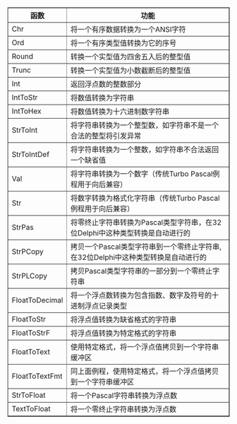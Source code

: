 


<table border="1" cellpadding="2" style="border-collapse: collapse;">
	<tbody>
		<tr>
			<th>函数</th>
			<th>功能</th>
		</tr>
		<tr>
			<td>Chr</td>
			<td>将一个有序数据转换为一个ANSI字符</td>
		</tr>
		<tr>
			<td>Ord</td>
			<td>将一个有序类型值转换为它的序号</td>
		</tr>
		<tr>
			<td>Round</td>
			<td>转换一个实型值为四舍五入后的整型值</td>
		</tr>
		<tr>
			<td>Trunc</td>
			<td>转换一个实型值为小数截断后的整型值</td>
		</tr>
		<tr>
			<td>Int</td>
			<td>返回浮点数的整数部分</td>
		</tr>
		<tr>
			<td>IntToStr</td>
			<td>将数值转换为字符串</td>
		</tr>
		<tr>
			<td>IntToHex</td>
			<td>将数值转换为十六进制数字符串</td>
		</tr>
		<tr>
			<td>StrToInt</td>
			<td>将字符串转换为一个整型数，如字符串不是一个合法的整型将引发异常</td>
		</tr>
		<tr>
			<td>StrToIntDef</td>
			<td>将字符串转换为一个整数，如字符串不合法返回一个缺省值</td>
		</tr>
		<tr>
			<td>Val</td>
			<td>将字符串转换为一个数字（传统Turbo Pascal例程用于向后兼容）</td>
		</tr>
		<tr>
			<td>Str</td>
			<td>将数字转换为格式化字符串（传统Turbo Pascal例程用于向后兼容）</td>
		</tr>
		<tr>
			<td>StrPas</td>
			<td>将零终止字符串转换为Pascal类型字符串，在32位Delphi中这种类型转换是自动进行的</td>
		</tr>
		<tr>
			<td>StrPCopy</td>
			<td>拷贝一个Pascal类型字符串到一个零终止字符串, 在32位Delphi中这种类型转换是自动进行的</td>
		</tr>
		<tr>
			<td>StrPLCopy</td>
			<td>拷贝Pascal类型字符串的一部分到一个零终止字符串</td>
		</tr>
		<tr>
			<td>FloatToDecimal</td>
			<td>将一个浮点数转换为包含指数、数字及符号的十进制浮点记录类型</td>
		</tr>
		<tr>
			<td>FloatToStr</td>
			<td>将浮点值转换为缺省格式的字符串</td>
		</tr>
		<tr>
			<td>FloatToStrF</td>
			<td>将浮点值转换为特定格式的字符串</td>
		</tr>
		<tr>
			<td>FloatToText</td>
			<td>使用特定格式，将一个浮点值拷贝到一个字符串缓冲区</td>
		</tr>
		<tr>
			<td>FloatToTextFmt</td>
			<td>同上面例程，使用特定格式，将一个浮点值拷贝到一个字符串缓冲区</td>
		</tr>
		<tr>
			<td>StrToFloat</td>
			<td>将一个Pascal字符串转换为浮点数</td>
		</tr>
		<tr>
			<td>TextToFloat</td>
			<td>将一个零终止字符串转换为浮点数</td>
		</tr>
	</tbody>
</table>